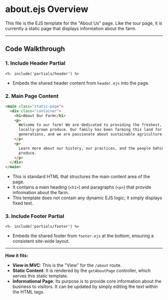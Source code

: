 # about.ejs Overview

This file is the EJS template for the "About Us" page. Like the tour page, it is currently a static page that displays information about the farm.

---

## Code Walkthrough

### 1. Include Header Partial
```ejs
<%- include('partials/header') %>
```
- Embeds the shared header content from `header.ejs` into the page.

### 2. Main Page Content
```html
<main class="static-page">
  <div class="container">
    <h1>About Our Farm</h1>
    <p>
      Welcome to our farm! We are dedicated to providing the freshest,
      locally-grown produce. Our family has been farming this land for
      generations, and we are passionate about sustainable agriculture.
    </p>
    <p>
      Learn more about our history, our practices, and the people behind the
      produce.
    </p>
  </div>
</main>
```
- This is standard HTML that structures the main content area of the page.
- It contains a main heading (`<h1>`) and paragraphs (`<p>`) that provide information about the farm.
- This template does not contain any dynamic EJS logic; it simply displays fixed text.

### 3. Include Footer Partial
```ejs
<%- include('partials/footer') %>
```
- Embeds the shared footer from `footer.ejs` at the bottom, ensuring a consistent site-wide layout.

---

**How it fits:**
- **View in MVC**: This is the "View" for the `/about` route.
- **Static Content**: It is rendered by the `getAboutPage` controller, which serves this static template.
- **Informational Page**: Its purpose is to provide core information about the business to visitors. It can be updated by simply editing the text within the HTML tags. 